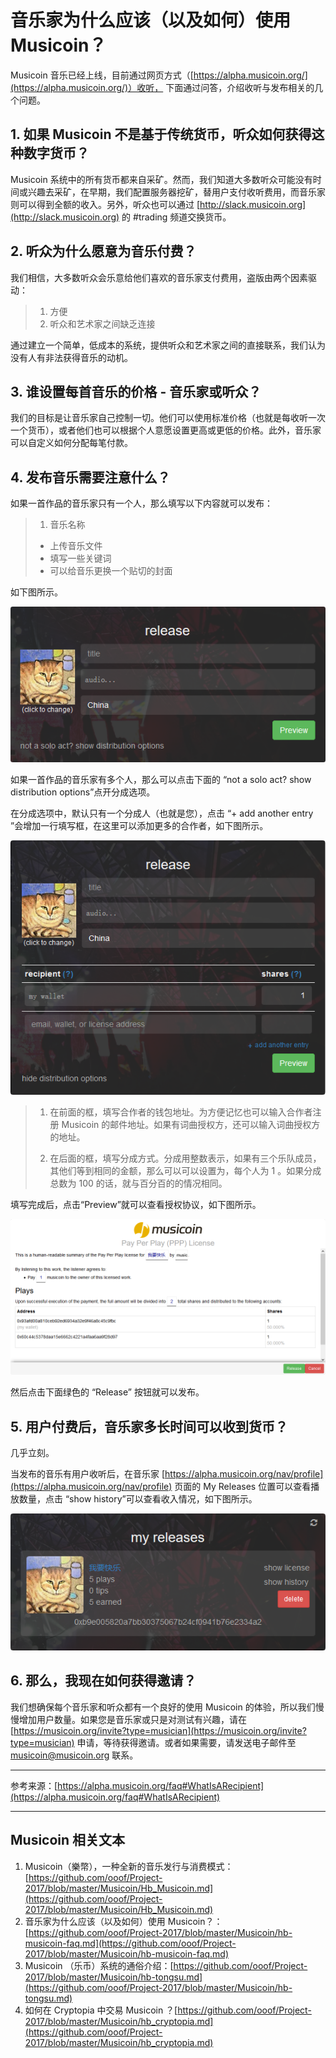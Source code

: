 # 音乐家为什么应该（以及如何）使用 Musicoin？ 

Musicoin 音乐已经上线，目前通过网页方式（[https://alpha.musicoin.org/](https://alpha.musicoin.org/)）收听，
下面通过问答，介绍收听与发布相关的几个问题。

## 1. 如果 Musicoin 不是基于传统货币，听众如何获得这种数字货币？

Musicoin 系统中的所有货币都来自采矿。然而，我们知道大多数听众可能没有时间或兴趣去采矿，在早期，我们配置服务器挖矿，替用户支付收听费用，而音乐家则可以得到全额的收入。另外，听众也可以通过 [http://slack.musicoin.org](http://slack.musicoin.org) 的 #trading 频道交换货币。

## 2. 听众为什么愿意为音乐付费？

我们相信，大多数听众会乐意给他们喜欢的音乐家支付费用，盗版由两个因素驱动：

> 1. 方便
> 2. 听众和艺术家之间缺乏连接

通过建立一个简单，低成本的系统，提供听众和艺术家之间的直接联系，我们认为没有人有非法获得音乐的动机。


## 3. 谁设置每首音乐的价格 - 音乐家或听众？

我们的目标是让音乐家自己控制一切。他们可以使用标准价格（也就是每收听一次一个货币），或者他们也可以根据个人意愿设置更高或更低的价格。此外，音乐家可以自定义如何分配每笔付款。

## 4. 发布音乐需要注意什么？

如果一首作品的音乐家只有一个人，那么填写以下内容就可以发布：

> 1. 音乐名称
> - 上传音乐文件
> - 填写一些关键词
> - 可以给音乐更换一个贴切的封面

如下图所示。

![](img/2017-02-23-1.png)

如果一首作品的音乐家有多个人，那么可以点击下面的 “not a solo act? show distribution options”点开分成选项。

在分成选项中，默认只有一个分成人（也就是您），点击 “+ add another entry ”会增加一行填写框，在这里可以添加更多的合作者，如下图所示。

![](img/2017-02-23-2.png)

> 1. 在前面的框，填写合作者的钱包地址。为方便记忆也可以输入合作者注册 Musicoin 的邮件地址。如果有词曲授权方，还可以输入词曲授权方的地址。
> 
> 2. 在后面的框，填写分成方式。分成用整数表示，如果有三个乐队成员，其他们等到相同的金额，那么可以可以设置为，每个人为 1 。如果分成总数为 100 的话，就与百分百的的情况相同。

填写完成后，点击“Preview”就可以查看授权协议，如下图所示。

![](img/2017-02-23-3.png)

然后点击下面绿色的 “Release” 按钮就可以发布。

## 5. 用户付费后，音乐家多长时间可以收到货币？

几乎立刻。

当发布的音乐有用户收听后，在音乐家 [https://alpha.musicoin.org/nav/profile](https://alpha.musicoin.org/nav/profile) 页面的 My Releases 位置可以查看播放数量，点击 “show history”可以查看收入情况，如下图所示。

![](img/2017-02-23-4.png)

## 6. 那么，我现在如何获得邀请？

我们想确保每个音乐家和听众都有一个良好的使用 Musicoin 的体验，所以我们慢慢增加用户数量。如果您是音乐家或只是对测试有兴趣，请在 [https://musicoin.org/invite?type=musician](https://musicoin.org/invite?type=musician) 申请，等待获得邀请。或者如果需要，请发送电子邮件至 musicoin@musicoin.org 联系。


----------



参考来源：[https://alpha.musicoin.org/faq#WhatIsARecipient](https://alpha.musicoin.org/faq#WhatIsARecipient)

----------


## Musicoin 相关文本

1. Musicoin（樂幣），一种全新的音乐发行与消费模式：[https://github.com/ooof/Project-2017/blob/master/Musicoin/Hb_Musicoin.md](https://github.com/ooof/Project-2017/blob/master/Musicoin/Hb_Musicoin.md)
1. 音乐家为什么应该（以及如何）使用 Musicoin？：[https://github.com/ooof/Project-2017/blob/master/Musicoin/hb-musicoin-faq.md](https://github.com/ooof/Project-2017/blob/master/Musicoin/hb-musicoin-faq.md)
1. Musicoin （乐币）系统的通俗介绍：[https://github.com/ooof/Project-2017/blob/master/Musicoin/hb-tongsu.md](https://github.com/ooof/Project-2017/blob/master/Musicoin/hb-tongsu.md)
2. 如何在 Cryptopia 中交易 Musicoin ？[https://github.com/ooof/Project-2017/blob/master/Musicoin/hb_cryptopia.md](https://github.com/ooof/Project-2017/blob/master/Musicoin/hb_cryptopia.md)
